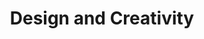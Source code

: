 ---
layout: category
category: design-and-creativity
title: Design and Creativity
description: Courses on graphic design web design, illustration, interior design, fashion design, industrial design, and other creative fields.
permalink: /design-and-creativity/
---